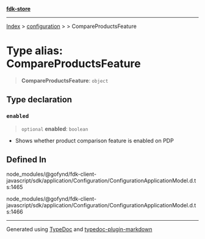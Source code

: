 [**fdk-store**](../../../README.md)
***

[Index](../../../API.md) > [configuration](../../README.md) > [<internal>](../README.md) > CompareProductsFeature

# Type alias: CompareProductsFeature

> **CompareProductsFeature**: `object`

## Type declaration

### `enabled`

> `optional` **enabled**: `boolean`

- Shows whether product comparison feature is
enabled on PDP

## Defined In

node\_modules/@gofynd/fdk-client-javascript/sdk/application/Configuration/ConfigurationApplicationModel.d.ts:1465

node\_modules/@gofynd/fdk-client-javascript/sdk/application/Configuration/ConfigurationApplicationModel.d.ts:1466

***
Generated using [TypeDoc](https://typedoc.org/) and [typedoc-plugin-markdown](https://www.npmjs.com/package/typedoc-plugin-markdown)
